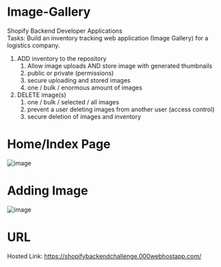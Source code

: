 # Image-Gallery
Shopify Backend Developer Applications      
Tasks: Build an inventory tracking web application (Image Gallery) for a logistics company.

 1. ADD inventory to the repository
    1. Allow image uploads AND store image with generated thumbnails
    2. public or private (permissions)
    3. secure uploading and stored images
    4. one / bulk / enormous amount of images 
 2. DELETE image(s)
    1. one / bulk / selected / all images 
    2. prevent a user deleting images from another user (access control)
    3. secure deletion of images and inventory 


# Home/Index Page
![image](https://user-images.githubusercontent.com/59449776/148281294-f9f0c491-2e0f-4efd-9ec7-78a5d45f707a.png)

# Adding Image
![image](https://user-images.githubusercontent.com/59449776/148282133-e7f0db0c-4c00-4fea-b7d4-8e15c256610d.png)

# URL
Hosted Link: https://shopifybackendchallenge.000webhostapp.com/
